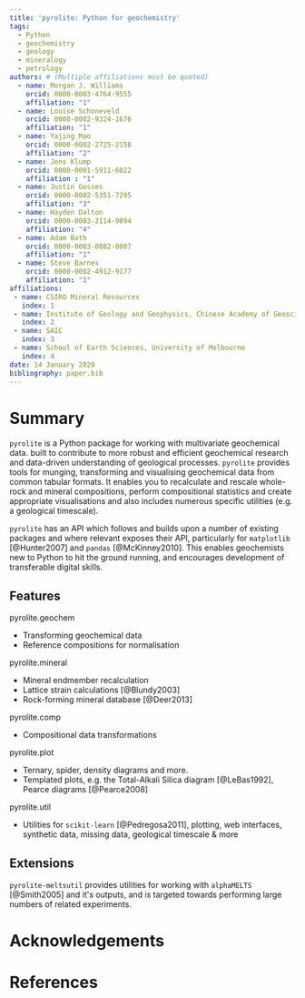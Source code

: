 ```yaml
---
title: 'pyrolite: Python for geochemistry'
tags:
  - Python
  - geochemistry
  - geology
  - mineralogy
  - petrology
authors: # (Multiple affiliations must be quoted)
  - name: Morgan J. Williams
    orcid: 0000-0003-4764-9555
    affiliation: "1"
  - name: Louise Schoneveld
    orcid: 0000-0002-9324-1676
    affiliation: "1"
  - name: Yajing Mao
    orcid: 0000-0002-2725-2158
    affiliation: "2"
  - name: Jens Klump
    orcid: 0000-0001-5911-6022
    affiliation : "1"
  - name: Justin Gosses
    orcid: 0000-0002-5351-7295
    affiliation: "3"
  - name: Hayden Dalton
    orcid: 0000-0003-2114-9894
    affiliation: "4"
  - name: Adam Bath
    orcid: 0000-0003-0882-0807
    affiliation: "1"
  - name: Steve Barnes
    orcid: 0000-0002-4912-9177
    affiliation: "1"
affiliations:
 - name: CSIRO Mineral Resources
   index: 1
 - name: Institute of Geology and Geophysics, Chinese Academy of Geosciences
   index: 2
 - name: SAIC
   index: 3
 - name: School of Earth Sciences, University of Melbourne
   index: 4
date: 14 January 2020
bibliography: paper.bib
---
```


<!-- 250-1000 words -->

# Summary

``pyrolite`` is a Python package for working with multivariate geochemical data. built to contribute to more robust and efficient geochemical research and data-driven understanding of geological processes.
``pyrolite`` provides tools for munging, transforming and visualising geochemical data from common tabular formats. It enables you to recalculate and rescale whole-rock and mineral compositions, perform compositional statistics and create appropriate visualisations and also includes numerous specific utilities (e.g. a geological timescale).

``pyrolite`` has an API which follows and builds upon a number of existing packages and where relevant exposes their API, particularly for ``matplotlib`` [@Hunter2007] and ``pandas`` [@McKinney2010]. This enables geochemists new to Python to hit the ground running, and encourages development of
transferable digital skills.

## Features

pyrolite.geochem

* Transforming geochemical data
* Reference compositions for normalisation

pyrolite.mineral

* Mineral endmember recalculation
* Lattice strain calculations [@Blundy2003]
* Rock-forming mineral database [@Deer2013]

pyrolite.comp

* Compositional data transformations

pyrolite.plot

* Ternary, spider, density diagrams and more.
* Templated plots, e.g. the Total-Alkali Silica diagram [@LeBas1992], Pearce diagrams [@Pearce2008]

pyrolite.util

* Utilities for ``scikit-learn`` [@Pedregosa2011], plotting, web interfaces, synthetic data,
  missing data, geological timescale & more

## Extensions

``pyrolite-meltsutil`` provides utilities for working with ``alphaMELTS`` [@Smith2005] and it's outputs, and is targeted towards performing large numbers of related experiments.

# Acknowledgements

# References
